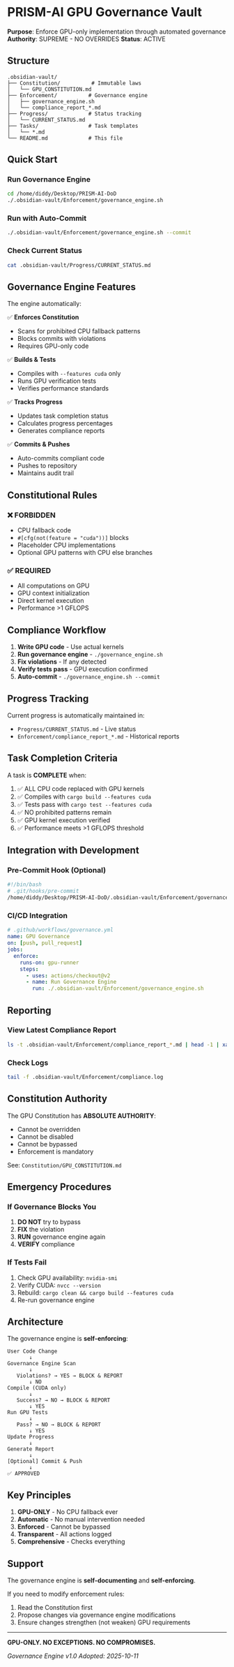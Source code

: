 # PRISM-AI GPU Governance Vault

**Purpose**: Enforce GPU-only implementation through automated governance
**Authority**: SUPREME - NO OVERRIDES
**Status**: ACTIVE

## Structure

```
.obsidian-vault/
├── Constitution/          # Immutable laws
│   └── GPU_CONSTITUTION.md
├── Enforcement/          # Governance engine
│   ├── governance_engine.sh
│   └── compliance_report_*.md
├── Progress/             # Status tracking
│   └── CURRENT_STATUS.md
├── Tasks/                # Task templates
│   └── *.md
└── README.md             # This file
```

## Quick Start

### Run Governance Engine

```bash
cd /home/diddy/Desktop/PRISM-AI-DoD
./.obsidian-vault/Enforcement/governance_engine.sh
```

### Run with Auto-Commit

```bash
./.obsidian-vault/Enforcement/governance_engine.sh --commit
```

### Check Current Status

```bash
cat .obsidian-vault/Progress/CURRENT_STATUS.md
```

## Governance Engine Features

The engine automatically:

✅ **Enforces Constitution**
- Scans for prohibited CPU fallback patterns
- Blocks commits with violations
- Requires GPU-only code

✅ **Builds & Tests**
- Compiles with `--features cuda` only
- Runs GPU verification tests
- Verifies performance standards

✅ **Tracks Progress**
- Updates task completion status
- Calculates progress percentages
- Generates compliance reports

✅ **Commits & Pushes**
- Auto-commits compliant code
- Pushes to repository
- Maintains audit trail

## Constitutional Rules

### ❌ FORBIDDEN
- CPU fallback code
- `#[cfg(not(feature = "cuda"))]` blocks
- Placeholder CPU implementations
- Optional GPU patterns with CPU else branches

### ✅ REQUIRED
- All computations on GPU
- GPU context initialization
- Direct kernel execution
- Performance >1 GFLOPS

## Compliance Workflow

1. **Write GPU code** - Use actual kernels
2. **Run governance engine** - `./governance_engine.sh`
3. **Fix violations** - If any detected
4. **Verify tests pass** - GPU execution confirmed
5. **Auto-commit** - `./governance_engine.sh --commit`

## Progress Tracking

Current progress is automatically maintained in:
- `Progress/CURRENT_STATUS.md` - Live status
- `Enforcement/compliance_report_*.md` - Historical reports

## Task Completion Criteria

A task is **COMPLETE** when:
1. ✅ ALL CPU code replaced with GPU kernels
2. ✅ Compiles with `cargo build --features cuda`
3. ✅ Tests pass with `cargo test --features cuda`
4. ✅ NO prohibited patterns remain
5. ✅ GPU kernel execution verified
6. ✅ Performance meets >1 GFLOPS threshold

## Integration with Development

### Pre-Commit Hook (Optional)

```bash
#!/bin/bash
# .git/hooks/pre-commit
/home/diddy/Desktop/PRISM-AI-DoD/.obsidian-vault/Enforcement/governance_engine.sh
```

### CI/CD Integration

```yaml
# .github/workflows/governance.yml
name: GPU Governance
on: [push, pull_request]
jobs:
  enforce:
    runs-on: gpu-runner
    steps:
      - uses: actions/checkout@v2
      - name: Run Governance Engine
        run: ./.obsidian-vault/Enforcement/governance_engine.sh
```

## Reporting

### View Latest Compliance Report

```bash
ls -t .obsidian-vault/Enforcement/compliance_report_*.md | head -1 | xargs cat
```

### Check Logs

```bash
tail -f .obsidian-vault/Enforcement/compliance.log
```

## Constitution Authority

The GPU Constitution has **ABSOLUTE AUTHORITY**:
- Cannot be overridden
- Cannot be disabled
- Cannot be bypassed
- Enforcement is mandatory

See: `Constitution/GPU_CONSTITUTION.md`

## Emergency Procedures

### If Governance Blocks You

1. **DO NOT** try to bypass
2. **FIX** the violation
3. **RUN** governance engine again
4. **VERIFY** compliance

### If Tests Fail

1. Check GPU availability: `nvidia-smi`
2. Verify CUDA: `nvcc --version`
3. Rebuild: `cargo clean && cargo build --features cuda`
4. Re-run governance engine

## Architecture

The governance engine is **self-enforcing**:

```
User Code Change
       ↓
Governance Engine Scan
       ↓
   Violations? → YES → BLOCK & REPORT
       ↓ NO
Compile (CUDA only)
       ↓
   Success? → NO → BLOCK & REPORT
       ↓ YES
Run GPU Tests
       ↓
   Pass? → NO → BLOCK & REPORT
       ↓ YES
Update Progress
       ↓
Generate Report
       ↓
[Optional] Commit & Push
       ↓
✅ APPROVED
```

## Key Principles

1. **GPU-ONLY** - No CPU fallback ever
2. **Automatic** - No manual intervention needed
3. **Enforced** - Cannot be bypassed
4. **Transparent** - All actions logged
5. **Comprehensive** - Checks everything

## Support

The governance engine is **self-documenting** and **self-enforcing**.

If you need to modify enforcement rules:
1. Read the Constitution first
2. Propose changes via governance engine modifications
3. Ensure changes strengthen (not weaken) GPU requirements

---

**GPU-ONLY. NO EXCEPTIONS. NO COMPROMISES.**

*Governance Engine v1.0*
*Adopted: 2025-10-11*